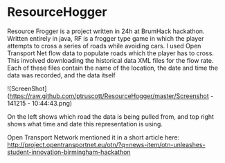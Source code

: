 # ResourceHogger

Resource Frogger is a project written in 24h at BrumHack hackathon. Written entirely in java, RF is a frogger type game in which the player attempts to cross a series of roads while avoiding cars. I used Open Transport Net flow data to populate roads which the player has to cross.  This involved downloading the historical data XML files for the flow rate.  Each of these files contain the name of the location, the date and time the data was recorded, and the data itself

![ScreenShot](https://raw.github.com/ptruscott/ResourceHogger/master/Screenshot - 141215 - 10:44:43.png)

On the left shows which road the data is being pulled from, and top right shows what time and date this representation is using.

Open Transport Network mentioned it in a short article here: http://project.opentransportnet.eu/otn/?q=news-item/otn-unleashes-student-innovation-birmingham-hackathon
